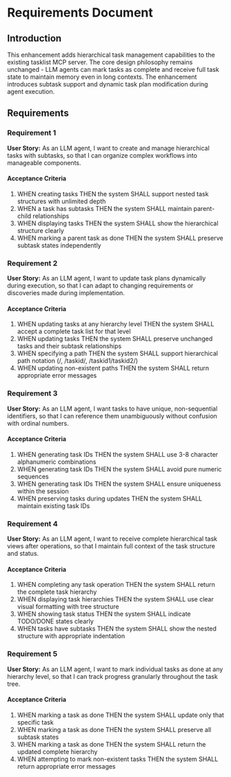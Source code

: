 # Requirements Document

## Introduction

This enhancement adds hierarchical task management capabilities to the existing tasklist MCP server. The core design philosophy remains unchanged - LLM agents can mark tasks as complete and receive full task state to maintain memory even in long contexts. The enhancement introduces subtask support and dynamic task plan modification during agent execution.

## Requirements

### Requirement 1

**User Story:** As an LLM agent, I want to create and manage hierarchical tasks with subtasks, so that I can organize complex workflows into manageable components.

#### Acceptance Criteria

1. WHEN creating tasks THEN the system SHALL support nested task structures with unlimited depth
2. WHEN a task has subtasks THEN the system SHALL maintain parent-child relationships
3. WHEN displaying tasks THEN the system SHALL show the hierarchical structure clearly
4. WHEN marking a parent task as done THEN the system SHALL preserve subtask states independently

### Requirement 2

**User Story:** As an LLM agent, I want to update task plans dynamically during execution, so that I can adapt to changing requirements or discoveries made during implementation.

#### Acceptance Criteria

1. WHEN updating tasks at any hierarchy level THEN the system SHALL accept a complete task list for that level
2. WHEN updating tasks THEN the system SHALL preserve unchanged tasks and their subtask relationships
3. WHEN specifying a path THEN the system SHALL support hierarchical path notation (/, /taskid/, /taskid1/taskid2/)
4. WHEN updating non-existent paths THEN the system SHALL return appropriate error messages

### Requirement 3

**User Story:** As an LLM agent, I want tasks to have unique, non-sequential identifiers, so that I can reference them unambiguously without confusion with ordinal numbers.

#### Acceptance Criteria

1. WHEN generating task IDs THEN the system SHALL use 3-8 character alphanumeric combinations
2. WHEN generating task IDs THEN the system SHALL avoid pure numeric sequences
3. WHEN generating task IDs THEN the system SHALL ensure uniqueness within the session
4. WHEN preserving tasks during updates THEN the system SHALL maintain existing task IDs

### Requirement 4

**User Story:** As an LLM agent, I want to receive complete hierarchical task views after operations, so that I maintain full context of the task structure and status.

#### Acceptance Criteria

1. WHEN completing any task operation THEN the system SHALL return the complete task hierarchy
2. WHEN displaying task hierarchies THEN the system SHALL use clear visual formatting with tree structure
3. WHEN showing task status THEN the system SHALL indicate TODO/DONE states clearly
4. WHEN tasks have subtasks THEN the system SHALL show the nested structure with appropriate indentation

### Requirement 5

**User Story:** As an LLM agent, I want to mark individual tasks as done at any hierarchy level, so that I can track progress granularly throughout the task tree.

#### Acceptance Criteria

1. WHEN marking a task as done THEN the system SHALL update only that specific task
2. WHEN marking a task as done THEN the system SHALL preserve all subtask states
3. WHEN marking a task as done THEN the system SHALL return the updated complete hierarchy
4. WHEN attempting to mark non-existent tasks THEN the system SHALL return appropriate error messages